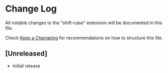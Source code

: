 # Change Log

All notable changes to the "shift-case" extension will be documented in this file.

Check [Keep a Changelog](http://keepachangelog.com/) for recommendations on how to structure this file.

## [Unreleased]

- Initial release